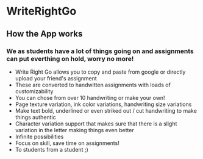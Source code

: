 # WriteRightGo

## How the App works

### We as students have a lot of things going on and assignments can put everthing on hold, worry no more!

- Write Right Go allows you to copy and paste from google or directly upload your friend's assignment
- These are converted to handwitten assignments with loads of customizability
- You can chose from over 10 handwriting or make your own!
- Page texture variation, ink color variations, handwriting size variations
- Make text bold, underlined or even striked out / cut handwriting to make things authentic
- Character variation support that makes sure that there is a slight variation in the letter making things even better
- Infinite possibilities
- Focus on skill, save time on assignments!
- To students from a student ;)
